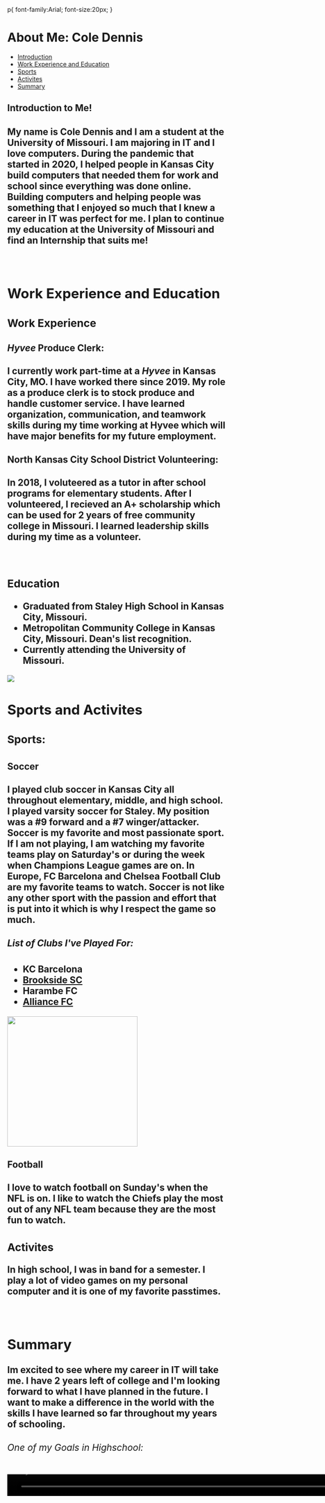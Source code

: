 <!DOCTYPE html>
<html>
  <head>
    <title>About Me!</title>
  </head>
  
  <body>
    p{
    font-family:Arial;
    font-size:20px;
    }
    <h1>About Me: Cole Dennis</h1>
    <nav>
      <ul>
        <li><a href="#introduction">Introduction</a></li>
        <li><a href="#work">Work Experience and Education</a></li>
        <li><a href="#sports">Sports</a></li>
        <li><a href="#activities">Activites</a></li>
        <li><a href="#summary">Summary</a></li>
       </ul>
     </nav>
     <div id="introduction">
          <h2>Introduction to Me!<h2>
          <p>My name is Cole Dennis and I am a student at the University of Missouri. I am majoring in IT and I love computers. During the pandemic that started in 2020, I helped people in Kansas City build computers that needed them for work and school since everything was done online. Building computers and helping people was something that I enjoyed so much that I knew a career in IT was perfect for me. I plan to continue my education at the University of Missouri and find an Internship that suits me!</p>
          <br />
     <div id="work">
          <h2>Work Experience and Education</h2>
          <h3>Work Experience</h3>
          <h4><em>Hyvee</em> Produce Clerk:</h4>
          <p>I currently work part-time at a <em>Hyvee</em> in Kansas City, MO. I have worked there since 2019. My role as a produce clerk is to stock produce and handle customer service. I have learned organization, communication, and teamwork skills during my time working at Hyvee which will have major benefits for my future employment.</p>
          <h4>North Kansas City School District Volunteering:</h4>
          <p>In 2018, I voluteered as a tutor in after school programs for elementary students. After I volunteered, I recieved an A+ scholarship which can be used for 2 years of free community college in Missouri. I learned leadership skills during my time as a volunteer.</p>
          <br />
          <h3>Education</h3>
          <ul>
            <li>Graduated from Staley High School in Kansas City, Missouri.</li>
            <li>Metropolitan Community College in Kansas City, Missouri. Dean's list recognition.</li>
            <li>Currently attending the University of Missouri.</li>
          </ul>
          <img src="https://hosting.photobucket.com/images/i/ColeD18/IMG_2117.PNG?width=285&height=175&crop=fill" />
          <br />
      <div id="sports">
          <h2>Sports and Activites</h2>
          <h3>Sports:<h3>
            <h4>Soccer</h4>
            <p>I played club soccer in Kansas City all throughout elementary, middle, and high school. I played varsity soccer for Staley. My position was a <b>#9</b> forward and a <b>#7</b> winger/attacker. Soccer is my favorite and most passionate sport. If I am not playing, I am watching my favorite teams play on Saturday's or during the week when Champions League games are on. In Europe, FC Barcelona and Chelsea Football Club are my favorite teams to watch. Soccer is not like any other sport with the passion and effort that is put into it which is why I respect the game so much.</p>
            <h5>List of Clubs I've Played For:</h5>
            <ul>
              <li>KC Barcelona</li>
              <li><a href="https://www.sportingbrookside.org/">Brookside SC</a></li>
              <li>Harambe FC</li>
              <li><a href="http://alliancefc.soccershift.com/">Alliance FC</a></li>
            </ul>
            <img src="https://hosting.photobucket.com/images/i/ColeD18/YDXT4195.JPG" width=300 height4100 />
            <h4>Football</h4>
            <p>I love to watch football on Sunday's when the NFL is on. I like to watch the Chiefs play the most out of any NFL team because they are the most fun to watch.</p>
            <div id="activites">
            <h3>Activites</h3>
            <p>In high school, I was in band for a semester. I play a lot of video games on my personal computer and it is one of my favorite passtimes.</p>
        <br />
    <div id="summary">
          <h2>Summary</h2>
          <p>Im excited to see where my career in IT will take me. I have 2 years left of college and I'm looking forward to what I have planned in the future. I want to make a difference in the world with the skills I have learned so far throughout my years of schooling.</p>
          <h6>One of my Goals in Highschool:</h6>
          <video src="https://user-images.githubusercontent.com/89539508/138529205-2792a968-8648-4f2f-a044-bf00fd2cf5c8.mp4" width=2100 height=50 />
</body>
</html>
          
      
            
          
          
          
          
          
     

     
        
      
